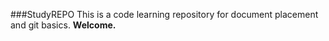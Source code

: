 ###StudyREPO
This is a code learning repository for document placement and git basics. 
**Welcome.**
